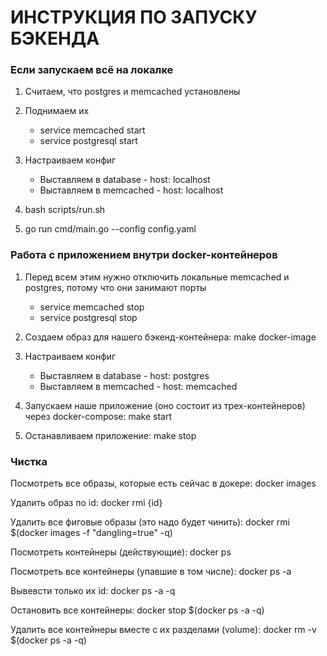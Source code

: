 # ИНСТРУКЦИЯ ПО ЗАПУСКУ БЭКЕНДА 

### Если запускаем всё на локалке

1) Cчитаем, что postgres и memcached установлены

2) Поднимаем их
    * service memcached start
    * service postgresql start

3) Настраиваем конфиг
    * Выставляем в database - host: localhost
    * Выставляем в memcached - host: localhost

4) bash scripts/run.sh

5) go run cmd/main.go --config config.yaml

### Работа с приложением внутри docker-контейнеров

1) Перед всем этим нужно отключить локальные memcached и postgres, потому что они занимают порты
    * service memcached stop
    * service postgresql stop

2) Создаем образ для нашего бэкенд-контейнера: make docker-image

3) Настраиваем конфиг
    * Выставляем в database - host: postgres
    * Выставляем в memcached - host: memcached


4) Запускаем наше приложение (оно состоит из трех-контейнеров) через docker-compose: make start

5) Останавливаем приложение: make stop

### Чистка

Посмотреть все образы, которые есть сейчас в докере: docker images

Удалить образ по id: docker rmi {id}

Удалить все фиговые <none> образы (это надо будет чинить): docker rmi $(docker images -f "dangling=true" -q)

Посмотреть контейнеры (действующие): docker ps

Посмотреть все контейнеры (упавшие в том числе): docker ps -a

Вывевсти только их id: docker ps -a -q

Остановить все контейнеры: docker stop $(docker ps -a -q)

Удалить все контейнеры вместе с их разделами (volume): docker rm -v $(docker ps -a -q)
